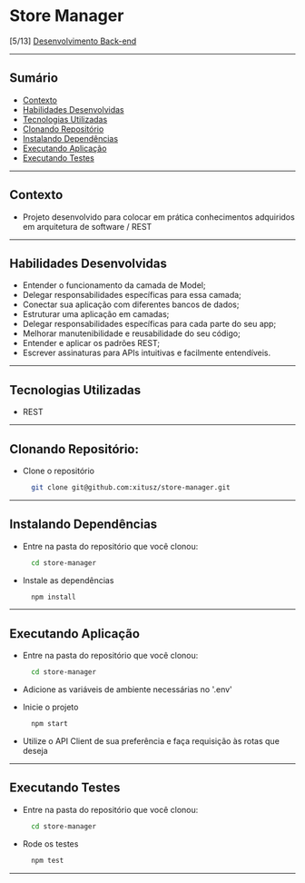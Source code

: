# Store Manager
[5/13] [Desenvolvimento Back-end](https://github.com/xitusz/Trybe/tree/main/03_Desenvolvimento-Back-end)

---

## Sumário

- [Contexto](#contexto)
- [Habilidades Desenvolvidas](#habilidades-desenvolvidas)
- [Tecnologias Utilizadas](#tecnologias-utilizadas)
- [Clonando Repositório](#clonando-repositório)
- [Instalando Dependências](#instalando-dependências)
- [Executando Aplicação](#executando-aplicação)
- [Executando Testes](#executando-testes)

---

## Contexto

* Projeto desenvolvido para colocar em prática conhecimentos adquiridos em arquitetura de software / REST

---

## Habilidades Desenvolvidas

* Entender o funcionamento da camada de Model;
* Delegar responsabilidades específicas para essa camada;
* Conectar sua aplicação com diferentes bancos de dados;
* Estruturar uma aplicação em camadas;
* Delegar responsabilidades específicas para cada parte do seu app;
* Melhorar manutenibilidade e reusabilidade do seu código;
* Entender e aplicar os padrões REST;
* Escrever assinaturas para APIs intuitivas e facilmente entendíveis.

---

## Tecnologias Utilizadas

* REST

---

## Clonando Repositório:

* Clone o repositório
  ```sh
    git clone git@github.com:xitusz/store-manager.git
  ```

---

## Instalando Dependências

* Entre na pasta do repositório que você clonou:
  ```sh
    cd store-manager
  ```

* Instale as dependências
  ```sh
    npm install
  ```

---

## Executando Aplicação

* Entre na pasta do repositório que você clonou:
  ```sh
    cd store-manager
  ```

* Adicione as variáveis de ambiente necessárias no '.env'

* Inicie o projeto
  ```sh
    npm start
  ```

* Utilize o API Client de sua preferência e faça requisição às rotas que deseja

---

## Executando Testes

* Entre na pasta do repositório que você clonou:
  ```sh
    cd store-manager
  ```

* Rode os testes
  ```sh
    npm test
  ```

---
